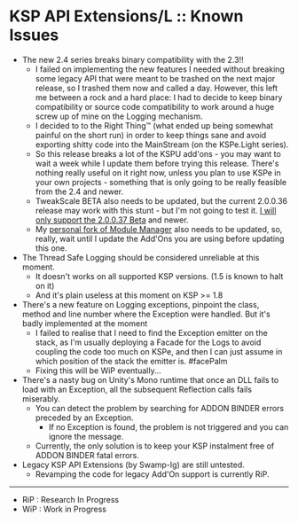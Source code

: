 # KSP API Extensions/L :: Known Issues

* The new 2.4 series breaks binary compatibility with the 2.3!!
	+ I failed on implementing the new features I needed without breaking some legacy API that were meant to be trashed on the next major release, so I trashed them now and called a day. However, this left me between a rock and a hard place: I had to decide to keep binary compatibility or source code compatibility to work around a huge screw up of mine on the Logging mechanism.
	+ I decided to to the Right Thing™ (what ended up being somewhat painful on the short run) in order to keep things sane and avoid exporting shitty code into the MainStream (on the KSPe.Light series).
	+ So this release breaks a lot of the KSPU add'ons - you may want to wait a week while I update them before trying this release. There's nothing really useful on it right now, unless you plan to use KSPe in your own projects - something that is only going to be really feasible from the 2.4 and newer.
	+ TweakScale BETA also needs to be updated, but the current 2.0.0.36 release may work with this stunt - but I'm not going to test it. [I will only support the 2.0.0.37 Beta](https://github.com/net-lisias-ksp/TweakScale/releases/tag/PRERELEASE%2F2.5.0.37) and newer.
	+ My [personal fork of Module Manager](https://github.com/net-lisias-ksp/ModuleManager/releases/) also needs to be updated, so, really, wait until I update the Add'Ons you are using before updating this one.
* The Thread Safe Logging should be considered unreliable at this moment.
	+ It doesn't works on all supported KSP versions. (1.5 is known to halt on it)
	+ And it's plain useless at this moment on KSP >= 1.8
* There's a new feature on Logging exceptions, pinpoint the class, method and line number where the Exception were handled. But it's badly implemented at the moment
	- I failed to realise that I need to find the Exception emitter on the stack, as I'm usually deploying a Facade for the Logs to avoid coupling the code too much on KSPe, and then I can just assume in which position of the stack the emitter is. #facePalm
	- Fixing this will be WiP eventually... 
* There's a nasty bug on Unity's Mono runtime that once an DLL fails to load with an Exception, all the subsequent Reflection calls fails miserably.
	+ You can detect the problem by searching for ADDON BINDER errors preceded by an Exception.
		- If no Exception is found, the problem is not triggered and you can ignore the message.
	+ Currently, the only solution is to keep your KSP instalment free of ADDON BINDER fatal errors.
* Legacy KSP API Extensions (by Swamp-Ig) are still untested.
	+ Revamping the code for legacy Add'On support is currently RiP.

- - - 

* RiP : Research In Progress
* WiP : Work in Progress
